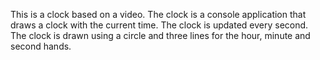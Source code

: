 This is a clock based on a video. 
The clock is a console application that draws a clock with the current time.
The clock is updated every second. 
The clock is drawn using a circle and three lines for the hour, minute and second hands.
